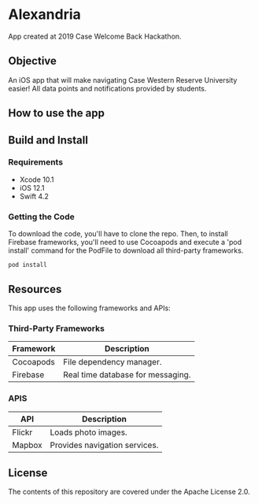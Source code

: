 # Alexandria
App created at 2019 Case Welcome Back Hackathon.

## Objective
An iOS app that will make navigating Case Western Reserve University easier! All data points and notifications provided by students.

## How to use the app

## Build and Install
### Requirements
- Xcode 10.1
- iOS 12.1
- Swift 4.2

### Getting the Code
To download the code, you'll have to clone the repo. Then, to install Firebase frameworks, you'll need to use Cocoapods and execute a 'pod install' command for the PodFile to download all third-party frameworks.

`pod install`

## Resources
This app uses the following frameworks and APIs:

### Third-Party Frameworks
| Framework | Description |
| --- | --- |
| Cocoapods | File dependency manager. |
| Firebase | Real time database for messaging. |

### APIS
| API | Description |
| --- | --- |
| Flickr | Loads photo images. |
| Mapbox | Provides navigation services. |

## License
The contents of this repository are covered under the Apache License 2.0.
